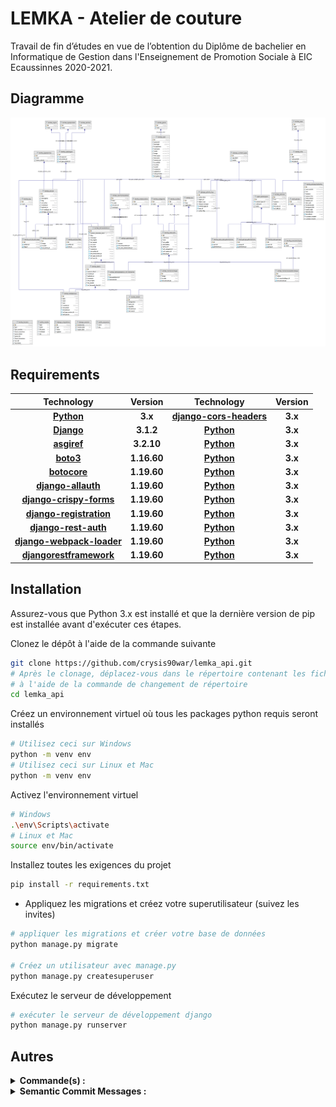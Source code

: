 # LEMKA - Atelier de couture

Travail de fin d’études en vue de l’obtention du Diplôme de bachelier en Informatique de Gestion dans l'Enseignement de Promotion Sociale à EIC Ecaussinnes 2020-2021.

## Diagramme

![alt text](https://github.com/crysis90war/lemka_api/blob/main/diagram.png?raw=true)

## Requirements

|                          Technology                          |      Version       | Technology | Version |
| :----------------------------------------------------------: | :----------------: |:---: | :---: |
|           [**Python**](https://docs.python.org/3/)           |      **3.x**       | [**django-cors-headers**](https://docs.python.org/3/) | **3.x** |
|           [**Django**](https://docs.djangoproject.com/en/3.1/)           |      **3.1.2**       | [**Python**](https://docs.python.org/3/) | **3.x** |
|           [**asgiref**](https://asgi.readthedocs.io/en/latest/)           |      **3.2.10**       | [**Python**](https://docs.python.org/3/) | **3.x** |
|           [**boto3**](https://boto3.amazonaws.com/v1/documentation/api/latest/index.html)           |      **1.16.60**       | [**Python**](https://docs.python.org/3/) | **3.x** |
|           [**botocore**](https://botocore.amazonaws.com/v1/documentation/api/latest/index.html)           |      **1.19.60**       | [**Python**](https://docs.python.org/3/) | **3.x** |
|           [**django-allauth**](https://botocore.amazonaws.com/v1/documentation/api/latest/index.html)           |      **1.19.60**       | [**Python**](https://docs.python.org/3/) | **3.x** |
|           [**django-crispy-forms**](https://botocore.amazonaws.com/v1/documentation/api/latest/index.html)           |      **1.19.60**       | [**Python**](https://docs.python.org/3/) | **3.x** |
|           [**django-registration**](https://botocore.amazonaws.com/v1/documentation/api/latest/index.html)           |      **1.19.60**       | [**Python**](https://docs.python.org/3/) | **3.x** |
|           [**django-rest-auth**](https://botocore.amazonaws.com/v1/documentation/api/latest/index.html)           |      **1.19.60**       | [**Python**](https://docs.python.org/3/) | **3.x** |
|           [**django-webpack-loader**](https://botocore.amazonaws.com/v1/documentation/api/latest/index.html)           |      **1.19.60**       | [**Python**](https://docs.python.org/3/) | **3.x** |
|           [**djangorestframework**](https://botocore.amazonaws.com/v1/documentation/api/latest/index.html)           |      **1.19.60**       | [**Python**](https://docs.python.org/3/) | **3.x** |

## Installation

Assurez-vous que Python 3.x est installé et que la dernière version de pip est installée avant d'exécuter ces étapes.

Clonez le dépôt à l'aide de la commande suivante

```bash
git clone https://github.com/crysis90war/lemka_api.git
# Après le clonage, déplacez-vous dans le répertoire contenant les fichiers du projet
# à l'aide de la commande de changement de répertoire
cd lemka_api
```

Créez un environnement virtuel où tous les packages python requis seront installés

```bash
# Utilisez ceci sur Windows
python -m venv env
# Utilisez ceci sur Linux et Mac
python -m venv env
```

Activez l'environnement virtuel

```bash
# Windows
.\env\Scripts\activate
# Linux et Mac
source env/bin/activate
```

Installez toutes les exigences du projet

```bash
pip install -r requirements.txt
```

- Appliquez les migrations et créez votre superutilisateur (suivez les invites)

```bash
# appliquer les migrations et créer votre base de données
python manage.py migrate

# Créez un utilisateur avec manage.py
python manage.py createsuperuser
```

Exécutez le serveur de développement

```bash
# exécuter le serveur de développement django
python manage.py runserver
```

## Autres

  <details><summary><b>Commande(s) :</b></summary><br>

    > - pip install
    > - pip freeze > requirements.txt
    > - python manage.py makemigrations
    > - python manage.py migrate
    > - python manage.py createsuperuser
    > - python manage.py dumpdata app.class > class.json
    > - python manage.py loaddata app.class < class.json
    > - python manage.py loaddata class.json

  </details>

  <details><summary><b>Semantic Commit Messages :</b></summary><br>
  
  > - feat - A new feature
  > - fix - A bug fix
  > - docs - Documentation only changes
  > - style - Changes that do not affect the meaning of the code (white-space, formatting, missing semi-colons, etc)
  > - refactor - A code change that neither fixes a bug nor adds a feature
  > - perf - A code change that improves performance
  > - test - Adding missing tests or correcting existing tests
  > - build - Changes that affect the build system or external dependencies (example scopes: gulp, broccoli, npm)
  > - ci - Changes to our CI configuration files and scripts (example scopes: Travis, Circle, BrowserStack, SauceLabs)
  > - chore - Other changes that don't modify src or test files
  > - revert - Reverts a previous commit

  </details>
  
